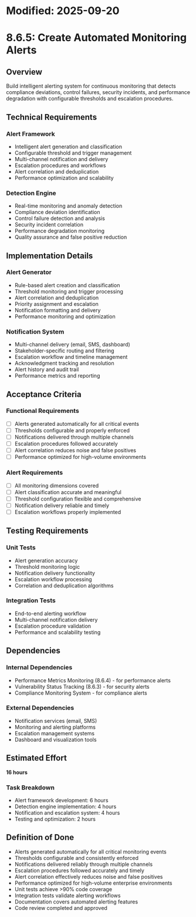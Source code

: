 # Modified: 2025-09-20

# 8.6.5: Create Automated Monitoring Alerts

## Overview
Build intelligent alerting system for continuous monitoring that detects compliance deviations, control failures, security incidents, and performance degradation with configurable thresholds and escalation procedures.

## Technical Requirements

### Alert Framework
- Intelligent alert generation and classification
- Configurable threshold and trigger management
- Multi-channel notification and delivery
- Escalation procedures and workflows
- Alert correlation and deduplication
- Performance optimization and scalability

### Detection Engine
- Real-time monitoring and anomaly detection
- Compliance deviation identification
- Control failure detection and analysis
- Security incident correlation
- Performance degradation monitoring
- Quality assurance and false positive reduction

## Implementation Details

### Alert Generator
- Rule-based alert creation and classification
- Threshold monitoring and trigger processing
- Alert correlation and deduplication
- Priority assignment and escalation
- Notification formatting and delivery
- Performance monitoring and optimization

### Notification System
- Multi-channel delivery (email, SMS, dashboard)
- Stakeholder-specific routing and filtering
- Escalation workflow and timeline management
- Acknowledgment tracking and resolution
- Alert history and audit trail
- Performance metrics and reporting

## Acceptance Criteria

### Functional Requirements
- [ ] Alerts generated automatically for all critical events
- [ ] Thresholds configurable and properly enforced
- [ ] Notifications delivered through multiple channels
- [ ] Escalation procedures followed accurately
- [ ] Alert correlation reduces noise and false positives
- [ ] Performance optimized for high-volume environments

### Alert Requirements
- [ ] All monitoring dimensions covered
- [ ] Alert classification accurate and meaningful
- [ ] Threshold configuration flexible and comprehensive
- [ ] Notification delivery reliable and timely
- [ ] Escalation workflows properly implemented

## Testing Requirements

### Unit Tests
- Alert generation accuracy
- Threshold monitoring logic
- Notification delivery functionality
- Escalation workflow processing
- Correlation and deduplication algorithms

### Integration Tests
- End-to-end alerting workflow
- Multi-channel notification delivery
- Escalation procedure validation
- Performance and scalability testing

## Dependencies

### Internal Dependencies
- Performance Metrics Monitoring (8.6.4) - for performance alerts
- Vulnerability Status Tracking (8.6.3) - for security alerts
- Compliance Monitoring System - for compliance alerts

### External Dependencies
- Notification services (email, SMS)
- Monitoring and alerting platforms
- Escalation management systems
- Dashboard and visualization tools

## Estimated Effort
**16 hours**

### Task Breakdown
- Alert framework development: 6 hours
- Detection engine implementation: 4 hours
- Notification and escalation system: 4 hours
- Testing and optimization: 2 hours

## Definition of Done
- Alerts generated automatically for all critical monitoring events
- Thresholds configurable and consistently enforced
- Notifications delivered reliably through multiple channels
- Escalation procedures followed accurately and timely
- Alert correlation effectively reduces noise and false positives
- Performance optimized for high-volume enterprise environments
- Unit tests achieve >90% code coverage
- Integration tests validate alerting workflows
- Documentation covers automated alerting features
- Code review completed and approved
